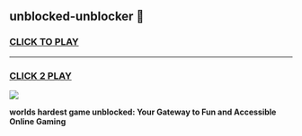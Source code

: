
## unblocked-unblocker 👋
<h3>
<a href="https://premium.freeplayer.one?title=unblocked-unblocker&ref=14F">CLICK TO PLAY</a></h3>
<hr>

<h3>
<a href="https://premium.freeplayer.one?title=unblocked-unblocker&ref=14F">CLICK 2 PLAY</a>
  
</h3>

<a href="https://premium.freeplayer.one?title=unblocked-unblocker&ref=12F/"><img src="https://clearcache.store/games.png"></a>


**worlds hardest game unblocked: Your Gateway to Fun and Accessible Online Gaming**

